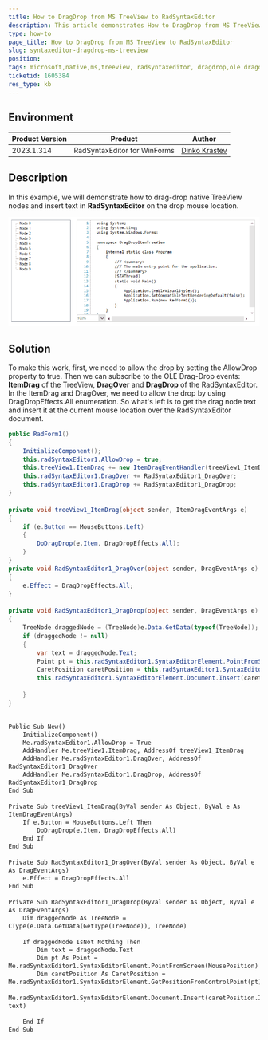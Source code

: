 ```yaml
---
title: How to DragDrop from MS TreeView to RadSyntaxEditor 
description: This article demonstrates How to DragDrop from MS TreeView to RadSyntaxEditor
type: how-to
page_title: How to DragDrop from MS TreeView to RadSyntaxEditor
slug: syntaxeditor-dragdrop-ms-treeview
position: 
tags: microsoft,native,ms,treeview, radsyntaxeditor, dragdrop,ole dragdrop,itemdrag,dragover,dragdrop
ticketid: 1605384
res_type: kb
---
```


## Environment
|Product Version|Product|Author|
|----|----|----|
|2023.1.314|RadSyntaxEditor for WinForms|[Dinko Krastev](https://www.telerik.com/blogs/author/dinko-krastev)|


## Description

In this example, we will demonstrate how to drag-drop native TreeView nodes and insert text in __RadSyntaxEditor__ on the drop mouse location.

![syntaxeditor-dragdrop-ms-treeview001](images/syntaxeditor-dragdrop-ms-treeview001.gif)

## Solution 

To make this work, first, we need to allow the drop by setting the AllowDrop property to true. Then we can subscribe to the OLE Drag-Drop events: __ItemDrag__ of the TreeView, __DragOver__ and __DragDrop__ of the RadSyntaxEditor. In the ItemDrag and DragOver, we need to allow the drop by using DragDropEffects.All enumeration. So what's left is to get the drag node text and insert it at the current mouse location over the RadSyntaxEditor document.


````C#
public RadForm1()
{
    InitializeComponent();
	this.radSyntaxEditor1.AllowDrop = true;
	this.treeView1.ItemDrag += new ItemDragEventHandler(treeView1_ItemDrag);
	this.radSyntaxEditor1.DragOver += RadSyntaxEditor1_DragOver;
	this.radSyntaxEditor1.DragDrop += RadSyntaxEditor1_DragDrop;
}

private void treeView1_ItemDrag(object sender, ItemDragEventArgs e)
{
    if (e.Button == MouseButtons.Left)
    {
        DoDragDrop(e.Item, DragDropEffects.All);
    }
}
private void RadSyntaxEditor1_DragOver(object sender, DragEventArgs e)
{
    e.Effect = DragDropEffects.All;
}

private void RadSyntaxEditor1_DragDrop(object sender, DragEventArgs e)
{
    TreeNode draggedNode = (TreeNode)e.Data.GetData(typeof(TreeNode));
    if (draggedNode != null)
    {
        var text = draggedNode.Text;        
		Point pt = this.radSyntaxEditor1.SyntaxEditorElement.PointFromScreen(MousePosition);
		CaretPosition caretPosition = this.radSyntaxEditor1.SyntaxEditorElement.GetPositionFromControlPoint(pt);
		this.radSyntaxEditor1.SyntaxEditorElement.Document.Insert(caretPosition.Index, text);
        
    }
}


````
````VB.NET

Public Sub New()
	InitializeComponent()
	Me.radSyntaxEditor1.AllowDrop = True
	AddHandler Me.treeView1.ItemDrag, AddressOf treeView1_ItemDrag
	AddHandler Me.radSyntaxEditor1.DragOver, AddressOf RadSyntaxEditor1_DragOver
	AddHandler Me.radSyntaxEditor1.DragDrop, AddressOf RadSyntaxEditor1_DragDrop
End Sub

Private Sub treeView1_ItemDrag(ByVal sender As Object, ByVal e As ItemDragEventArgs)
	If e.Button = MouseButtons.Left Then
		DoDragDrop(e.Item, DragDropEffects.All)
	End If
End Sub

Private Sub RadSyntaxEditor1_DragOver(ByVal sender As Object, ByVal e As DragEventArgs)
	e.Effect = DragDropEffects.All
End Sub

Private Sub RadSyntaxEditor1_DragDrop(ByVal sender As Object, ByVal e As DragEventArgs)
	Dim draggedNode As TreeNode = CType(e.Data.GetData(GetType(TreeNode)), TreeNode)

	If draggedNode IsNot Nothing Then
		Dim text = draggedNode.Text		
		Dim pt As Point = Me.radSyntaxEditor1.SyntaxEditorElement.PointFromScreen(MousePosition)
		Dim caretPosition As CaretPosition = Me.radSyntaxEditor1.SyntaxEditorElement.GetPositionFromControlPoint(pt)
		Me.radSyntaxEditor1.SyntaxEditorElement.Document.Insert(caretPosition.Index, text)
		
	End If
End Sub


````


 

